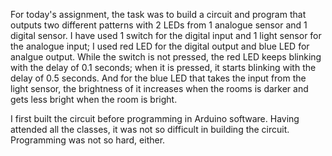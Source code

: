 For today's assignment, the task was to build a circuit and program that outputs two different patterns with 2 LEDs from 1 analogue sensor and 1 digital sensor. I have used 1 switch for the digital input and 1 light sensor for the analogue input; I used red LED for the digital output and blue LED for analgue output. While the switch is not pressed, the red LED keeps blinking with the delay of 0.1 seconds; when it is pressed, it starts blinking with the delay of 0.5 seconds. And for the blue LED that takes the input from the light sensor, the brightness of it increases when the rooms is darker and gets less bright when the room is bright.

I first built the circuit before programming in Arduino software. Having attended all the classes, it was not so difficult in building the circuit. Programming was not so hard, either. 
